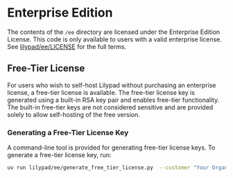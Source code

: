# Enterprise Edition

The contents of the `/ee` directory are licensed under the Enterprise Edition License. This code is only available to users with a valid enterprise license. See [lilypad/ee/LICENSE](https://github.com/Mirascope/lilypad/blob/main/lilypad/ee/LICENSE) for the full terms.

## Free-Tier License

For users who wish to self-host Lilypad without purchasing an enterprise license, a free-tier license is available. The free-tier license key is generated using a built-in RSA key pair and enables free-tier functionality. The built-in free-tier keys are not considered sensitive and are provided solely to allow self-hosting of the free version.

### Generating a Free-Tier License Key

A command-line tool is provided for generating free-tier license keys. To generate a free-tier license key, run:

```bash
uv run lilypad/ee/generate_free_tier_license.py  --customer "Your Organization" --license-id "FREE-TIER-XYZ" --duration-days 365
